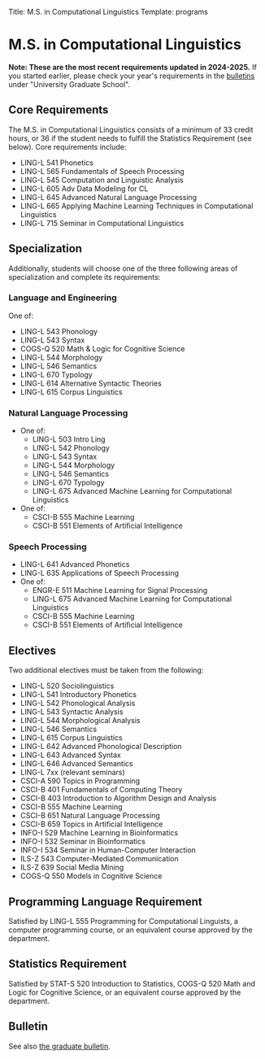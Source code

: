 Title: M.S. in Computational Linguistics
Template: programs

# M.S. in Computational Linguistics

**Note: These are the most recent requirements updated in 2024-2025.**
If you started earlier, please check your year's requirements in the [bulletins](https://bulletins.iu.edu/iub/index.html) under "University Graduate School".

## Core Requirements
The M.S. in Computational Linguistics consists of a minimum of 33 credit hours, or 36 if the student needs to fulfill the Statistics Requirement (see below).
Core requirements include:

* LING-L 541  Phonetics
* LING-L 565  Fundamentals of Speech Processing
* LING-L 545  Computation and Linguistic Analysis
* LING-L 605  Adv Data Modeling for CL
* LING-L 645  Advanced Natural Language Processing
* LING-L 665  Applying Machine Learning Techniques in Computational Linguistics
* LING-L 715  Seminar in Computational Linguistics

## Specialization
Additionally, students will choose one of the three following areas of specialization and complete its requirements:

### Language and Engineering
One of:

* LING-L 543 Phonology
* LING-L 543 Syntax
* COGS-Q 520 Math & Logic for Cognitive Science
* LING-L 544 Morphology
* LING-L 546 Semantics
* LING-L 670 Typology
* LING-L 614 Alternative Syntactic Theories
* LING-L 615 Corpus Linguistics

### Natural Language Processing

* One of:
  * LING-L 503 Intro Ling
  * LING-L 542 Phonology
  * LING-L 543 Syntax
  * LING-L 544 Morphology
  * LING-L 546 Semantics
  * LING-L 670 Typology
  * LING-L 675 Advanced Machine Learning for Computational Linguistics
* One of:
  * CSCI-B 555 Machine Learning
  * CSCI-B 551 Elements of Artificial Intelligence

### Speech Processing
* LING-L 641 Advanced Phonetics
* LING-L 635 Applications of Speech Processing
* One of:
  * ENGR-E 511 Machine Learning for Signal Processing
  * LING-L 675 Advanced Machine Learning for Computational Linguistics
  * CSCI-B 555 Machine Learning
  * CSCI-B 551 Elements of Artificial Intelligence

## Electives
Two additional electives must be taken from the following:

* LING-L 520 Sociolinguistics
* LING-L 541 Introductory Phonetics
* LING-L 542 Phonological Analysis
* LING-L 543 Syntactic Analysis
* LING-L 544 Morphological Analysis
* LING-L 546 Semantics
* LING-L 615 Corpus Linguistics
* LING-L 642 Advanced Phonological Description
* LING-L 643 Advanced Syntax
* LING-L 646 Advanced Semantics
* LING-L 7xx (relevant seminars)
* CSCI-A 590 Topics in Programming
* CSCI-B 401 Fundamentals of Computing Theory
* CSCI-B 403 Introduction to Algorithm Design and Analysis
* CSCI-B 555 Machine Learning
* CSCI-B 651 Natural Language Processing
* CSCI-B 659 Topics in Artificial Intelligence
* INFO-I 529 Machine Learning in Bioinformatics
* INFO-I 532 Seminar in Bioinformatics
* INFO-I 534 Seminar in Human-Computer Interaction
* ILS-Z 543 Computer-Mediated Communication
* ILS-Z 639 Social Media Mining
* COGS-Q 550 Models in Cognitive Science

## Programming Language Requirement
Satisfied by LING-L 555 Programming for Computational Linguists, a computer programming course, or an equivalent course approved by the department.

## Statistics Requirement
Satisfied by STAT-S 520 Introduction to Statistics, COGS-Q 520 Math and Logic for Cognitive Science, or an equivalent course approved by the department.

## Bulletin
See also [the graduate bulletin](https://bulletins.iu.edu/iu/gradschool/2024-2025/programs/bloomington/linguistics/index.shtml).
